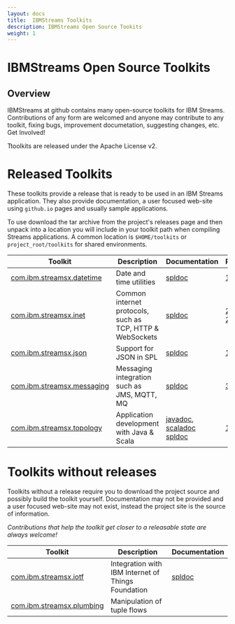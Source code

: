 ```yaml
---
layout: docs
title:  IBMStreams Toolkits
description: IBMStreams Open Source Tookits
weight: 1
---
```


# IBMStreams Open Source Toolkits 
## Overview

IBMStreams at github contains many open-source toolkits for IBM Streams. Contributions of any form are welcomed and anyone may contribute to any toolkit, fixing bugs, improvement documetation, suggesting changes, etc. Get Involved!  

Ttoolkits are released under the Apache License v2.

# Released Toolkits

These toolkits provide a release that is ready to be used in an IBM Streams application. They also provide documentation, 
a user focused web-site using `github.io` pages and usually sample applications.

To use download the tar archive from the project's releases page and then
unpack into a location you will include in your toolkit path when compiling
Streams applications. A common location is `$HOME/toolkits` or `project_root/toolkits` for shared environments.

| Toolkit | Description | Documentation | Releases |
| ------- |-------------| -------| ---------|
| <a href="http://ibmstreams.github.io/streamsx.datetime/" >com.ibm.streamsx.datetime</a> | Date and time utilities | <a href="http://ibmstreams.github.io/streamsx.datetime/com.ibm.streamsx.datetime/doc/spldoc/html/index.html">spldoc</a> | <a href="https://github.com/IBMStreams/streamsx.datetime/releases/tag/v1.1.0" >1.1.0</a>, <a href="https://github.com/IBMStreams/streamsx.datetime/releases" >all</a> |
| <a href="http://ibmstreams.github.io/streamsx.inet/" >com.ibm.streamsx.inet</a> | Common internet protocols, such as TCP, HTTP & WebSockets | <a href="http://ibmstreams.github.io/streamsx.inet/com.ibm.streamsx.inet/doc/spldoc/html/index.html">spldoc</a> | <a href="https://github.com/IBMStreams/streamsx.inet/releases/tag/v2.7.0" >2.7.0</a>, <a href="https://github.com/IBMStreams/streamsx.inet/releases/tag/v2.0.2" >2.0.2</a>, <a href="https://github.com/IBMStreams/streamsx.inet/releases" >all</a> |
| <a href="http://ibmstreams.github.io/streamsx.json/" >com.ibm.streamsx.json</a> | Support for JSON in SPL| <a href="http://ibmstreams.github.io/streamsx.json/com.ibm.streamsx.json/doc/spldoc/html/index.html">spldoc</a> | <a href="https://github.com/IBMStreams/streamsx.json/releases/tag/v1.1.1" >1.1.1</a>, <a href="https://github.com/IBMStreams/streamsx.json/releases" >all</a> |
| <a href="http://ibmstreams.github.io/streamsx.messaaging/" >com.ibm.streamsx.messaging</a> | Messaging integration such as JMS, MQTT, MQ| <a href="http://ibmstreams.github.io/streamsx.messaging/com.ibm.streamsx.messaging/doc/spldoc/html/index.html">spldoc</a> | <a href="https://github.com/IBMStreams/streamsx.messaging/releases/tag/v3.0.0" >3.0.0</a>, <a href="https://github.com/IBMStreams/streamsx.messaging/releases" >all</a> |
| <a href="http://ibmstreams.github.io/streamsx.topology/" >com.ibm.streamsx.topology</a> | Application development with Java & Scala | <a href="http://ibmstreams.github.io/streamsx.topology/doc/javadoc/index.html">javadoc</a>, <a href="http://ibmstreams.github.io/streamsx.topology/doc/scaladoc/html/index.html">scaladoc</a> <a href="http://ibmstreams.github.io/streamsx.topology/doc/spldoc/html/index.html">spldoc</a> | <a href="https://github.com/IBMStreams/streamsx.topology/releases/tag/v1.1.2" >1.1.2</a>, <a href="https://github.com/IBMStreams/streamsx.topology/releases" >all</a> |

# Toolkits without releases

Toolkits without a release require you to download the project source and possibly build the toolkit yourself.
Documentation may not be provided and a user focused web-site may not exist, instead the project site is the source of information.

*Contributions that help the toolkit get closer to a releasable state are always welcome!*

| Toolkit | Description | Documentation |
| ------- |-------------| ------- |
| <a href="http://ibmstreams.github.io/streamsx.iotf/" >com.ibm.streamsx.iotf</a> | Integration with IBM Internet of Things Foundation | <a href="http://ibmstreams.github.io/streamsx.iotf/doc/spldoc/html/index.html">spldoc</a> |
| <a href="https://github.com/IBMStreams/streamsx.plumbing" >com.ibm.streamsx.plumbing</a> | Manipulation of tuple flows |  |


